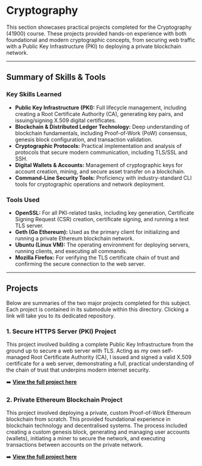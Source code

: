 # Cryptography

This section showcases practical projects completed for the Cryptography (41900) course. These projects provided hands-on experience with both foundational and modern cryptographic concepts, from securing web traffic with a Public Key Infrastructure (PKI) to deploying a private blockchain network.

---

## Summary of Skills & Tools

### Key Skills Learned
*   **Public Key Infrastructure (PKI):** Full lifecycle management, including creating a Root Certificate Authority (CA), generating key pairs, and issuing/signing X.509 digital certificates.
*   **Blockchain & Distributed Ledger Technology:** Deep understanding of blockchain fundamentals, including Proof-of-Work (PoW) consensus, genesis block configuration, and transaction validation.
*   **Cryptographic Protocols:** Practical implementation and analysis of protocols that secure modern communication, including TLS/SSL and SSH.
*   **Digital Wallets & Accounts:** Management of cryptographic keys for account creation, mining, and secure asset transfer on a blockchain.
*   **Command-Line Security Tools:** Proficiency with industry-standard CLI tools for cryptographic operations and network deployment.

### Tools Used
*   **OpenSSL:** For all PKI-related tasks, including key generation, Certificate Signing Request (CSR) creation, certificate signing, and running a test TLS server.
*   **Geth (Go Ethereum):** Used as the primary client for initializing and running a private Ethereum blockchain network.
*   **Ubuntu (Linux VM):** The operating environment for deploying servers, running clients, and executing all commands.
*   **Mozilla Firefox:** For verifying the TLS certificate chain of trust and confirming the secure connection to the web server.

---

## Projects

Below are summaries of the two major projects completed for this subject. Each project is contained in its submodule within this directory. Clicking a link will take you to its dedicated repository.

### 1. Secure HTTPS Server (PKI) Project

This project involved building a complete Public Key Infrastructure from the ground up to secure a web server with TLS. Acting as my own self-managed Root Certificate Authority (CA), I issued and signed a valid X.509 certificate for a web server, demonstrating a full, practical understanding of the chain of trust that underpins modern internet security.

➡️ **[View the full project here](https://github.com/ryea9/Secure-https-server-pki)**

### 2. Private Ethereum Blockchain Project

This project involved deploying a private, custom Proof-of-Work Ethereum blockchain from scratch. This provided foundational experience in blockchain technology and decentralised systems. The process included creating a custom genesis block, generating and managing user accounts (wallets), initiating a miner to secure the network, and executing transactions between accounts on the private network.

➡️ **[View the full project here](https://github.com/ryea9/private-ethereum-blockchain)**

